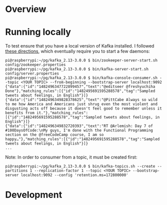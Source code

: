 # Overview

# Running locally

To test ensure that you have a local version of Kafka installed. I followed [these directions](https://kafka.apache.org/quickstart), which eventually require you to start a few daemons:

```
pi@raspberrypi:~/pg/kafka_2.13-3.0.0 $ bin/zookeeper-server-start.sh config/zookeeper.properties
pi@raspberrypi:~/pg/kafka_2.13-3.0.0 $ bin/kafka-server-start.sh config/server.properties
pi@raspberrypi:~/pg/kafka_2.13-3.0.0 $ bin/kafka-console-consumer.sh --topic <YOUR TOPIC> --from-beginning --bootstrap-server localhost:9092
{"data":{"id":"1482496347722899457","text":"@editseer @freshyuchiha Done"},"matching_rules":[{"id":"1482495691595288578","tag":"Sampled tweets about feelings, in English"}]}
{"data":{"id":"1482496349828378625","text":"@PittCabe Always so wild to me how America and Americans just shrug even the most violent and disgusting acts off because it doesn't feel good to remember unless it benefits from it."},"matching_rules":[{"id":"1482495691595288578","tag":"Sampled tweets about feelings, in English"}]}
{"data":{"id":"1482496349832720393","text":"RT @Arlemish: Day 7 of #100DaysOfCode:\nMy guys, I'm done with the Functional Programming section on the @freeCodeCamp course, I am so happy…"},"matching_rules":[{"id":"1482495691595288578","tag":"Sampled tweets about feelings, in English"}]}
...
```

Note: In order to consumer from a topic, it must be created first:

```
pi@raspberrypi:~/pg/kafka_2.13-3.0.0 $ bin/kafka-topics.sh --create --partitions 1 --replication-factor 1 --topic <YOUR TOPIC> --bootstrap-server localhost:9092 --config 'retention.ms=172800000'
```

# Development
